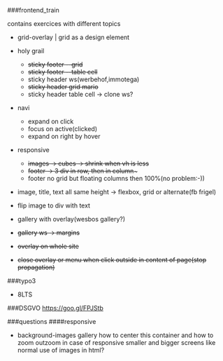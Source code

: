 ###frontend_train

contains exercices with different topics

 * grid-overlay | grid as a design element
 * holy grail
    * ~~sticky footer --grid~~
    * ~~sticky footer --table cell~~
    * sticky header ws(werbehof,immotega)
    * ~~sticky header grid mario~~
    * sticky header table cell -> clone ws?
 
 * navi
    * expand on click
    * focus on active(clicked)
    * expand on right by hover
 * responsive 
    * ~~images -> cubes -> shrink when vh is less~~
    * ~~footer -> 3 div in row, then in column~~~
    * footer no grid but floating columns then 100%(no problem:-))
 * image, title, text all same height -> flexbox, grid or alternate(fb frigel)
 * flip image to div with text
 * gallery with overlay(wesbos gallery?)
 * ~~gallery ws -> margins~~
 * ~~overlay on whole site~~
 * ~~close overlay or menu when click outside in content of page(stop propagation)~~
 
 
###typo3
  * 8LTS
  
###DSGVO
https://goo.gl/FPJStb


###questions
####responsive
 * background-images gallery how to center this container and how to zoom outzoom
 in case of responsive smaller and bigger screens like normal use of images in html?

